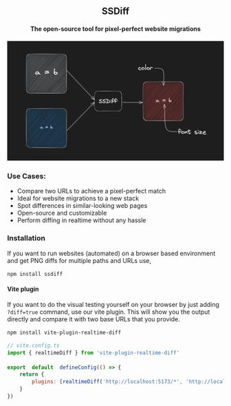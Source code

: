 
<h2  align="center">SSDiff</h2>

<h4  align="center">The open-source tool for pixel-perfect website migrations<h4>

  

![Diff](./packages/ssdiff/docs/images/hero.png)
  

### Use Cases:

  

<ul>

<li> Compare two URLs to achieve a pixel-perfect match </li>

<li> Ideal for website migrations to a new stack </li>

<li> Spot differences in similar-looking web pages </li>

<li> Open-source and customizable </li>

<li> Perform diffing in realtime without any hassle</li>

</ul>

  

### Installation

If you want to run websites (automated) on a browser based environment and get PNG diffs for multiple paths and URLs use,

```
npm install ssdiff
```

#### Vite plugin
If you want to do the visual testing yourself on your browser by just adding `?diff=true` command, use our vite plugin. This will show you the output directly and compare it with two base URLs that you provide.

```
npm install vite-plugin-realtime-diff
```


```js
// vite.config.ts
import { realtimeDiff } from 'vite-plugin-realtime-diff'

export  default  defineConfig(() => {
	return {
		plugins: [realtimeDiff('http://localhost:5173/*', 'http://localhost:3000/*')],
	}
})
```
